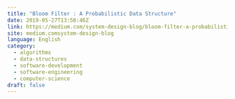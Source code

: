 ```yaml
---
title: "Bloom Filter : A Probabilistic Data Structure"
date: 2019-05-27T13:58:46Z
link: https://medium.com/system-design-blog/bloom-filter-a-probabilistic-data-structure-12e4e5cf0638?source=rss----789efff8e804---4&utm_medium=RSS&utm_source=news.12bit.vn
site: medium.comsystem-design-blog
language: English
category:
  - algorithms
  - data-structures
  - software-development
  - software-engineering
  - computer-science
draft: false
---
```

